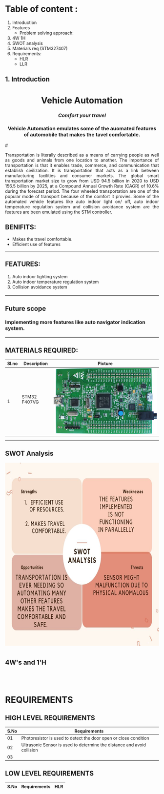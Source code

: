 # Table of content : #

1. Introduction 
2. Features
	* Problem solving approach:
3. 4W 1H
4. SWOT analysis  
5. Materials req (STM327407)
6. Requirements:
	* HLR
	* LLR

## 1. Introduction
<h1 align="center"> Vehicle  Automation </h1>
<i><h3 align = "center"> Comfort your travel   </h3></i>
<h3 align = "center"> Vehicle  Automation emulates some of the  auomated features of automobile that makes the tavel comfortable.  </h3>
# 
<p align = "justify"> 
	Transportation is literally described as a means of carrying people as well as goods and animals from one location to another. The importance of transportation is that it enables trade, commerce, and communication that establish civilization. It is transportation that acts as a link between manufacturing facilities and consumer markets. The global smart transportation market size to grow from USD 94.5 billion in 2020 to USD 156.5 billion by 2025, at a Compound Annual Growth Rate (CAGR) of 10.6% during the forecast period. The four wheeled transportation are one of the popular mode of transport because of the comfort it provies. Some of the automated vehicle features like auto indoor light on/ off, auto indoor temperature regulation system and collision avoidance system are the features are been emulated using the STM controller. 
</p>

## BENIFITS: 
* Makes the travel comfortable.
* Efficient use of features


---------------------------------------------------------------------------------------------------------------------------------------------------------------------------------
## FEATURES: ##
####
1. Auto indoor lighting system
2. Auto indoor temperature regulation system 
3. Collision avoidance system
####

---------------------------------------------------------------------------------------------------------------------------------------------------------------------------------
## Future scope ##
### Implementing more features like auto navigator indication system. 

####

---------------------------------------------------------------------------------------------------------------------------------------------------------------------------------
## MATERIALS  REQUIRED:
| Sl.no | Description | Picture |
|---- | -----| :----: |
| 1 | STM32 F407VG <br> <p align = "justify">  </p> | ![STM](https://github.com/tanmaypadhi08/MMC-APRIL22-TEAM2-VEHICLEAUTOMATION/blob/3312dc41e01e5225af7d389ca5c3ec2737989bcf/Images/stm32.png)|
-----------------------------------------------------------------------------------------------------------------------------------------------------------------------

## SWOT Analysis ##

<p align="center">
  <img height= 600 src="https://github.com/tanmaypadhi08/MMC-APRIL22-TEAM2-VEHICLEAUTOMATION/blob/3312dc41e01e5225af7d389ca5c3ec2737989bcf/Images/SWOT.jpg ">	
</p>


#
## 4W's and 1'H
![]()
-----------------------------------------------------------------------------------------------------------------------------------------------------------------------
# REQUIREMENTS

## HIGH LEVEL REQUIREMENTS

|S.No| Requirements|
|----|-------------|
|01|Photoresistor is used to detect the door open or close condition|
|02|Ultrasonic Sensor is used to determine the distance and avoid collision|
|03||

## LOW LEVEL REQUIREMENTS

|S.No| Requirements|HLR|
|----|-------------|---|

